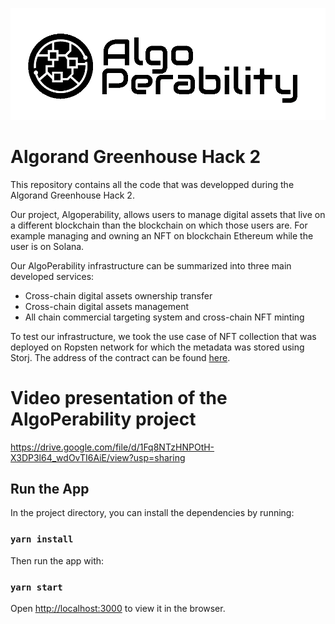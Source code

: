 ![](./public/images/Logoalgo.png)

# Algorand Greenhouse Hack 2

This repository contains all the code that was developped during the Algorand Greenhouse Hack 2.

Our project, Algoperability, allows users to manage digital assets that live on a different blockchain than the blockchain on which those users are. For example managing and owning an NFT on blockchain Ethereum while the user is on Solana.

Our AlgoPerability infrastructure can be summarized into three main developed services:
- Cross-chain digital assets ownership transfer
- Cross-chain digital assets management
- All chain commercial targeting system and cross-chain NFT minting

To test our infrastructure, we took the use case of NFT collection that was deployed on Ropsten network for which the metadata was stored using Storj.
The address of the contract can be found [here](https://ropsten.etherscan.io/address/0x4f366451d1b2bEF10dFA9d5Eca4330dc3A939256).

# Video presentation of the AlgoPerability project
https://drive.google.com/file/d/1Fq8NTzHNPOtH-X3DP3l64_wdOvTI6AiE/view?usp=sharing

## Run the App
In the project directory, you can install the dependencies by running:
### `yarn install`

Then run the app with:
### `yarn start`

Open [http://localhost:3000](http://localhost:3000) to view it in the browser.
